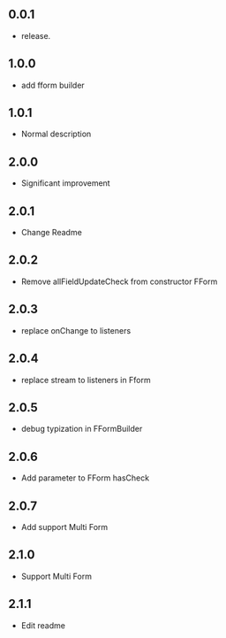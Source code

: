 ## 0.0.1

* release.

## 1.0.0

* add fform builder

## 1.0.1

* Normal description

## 2.0.0

* Significant improvement

## 2.0.1

* Change Readme

## 2.0.2

* Remove allFieldUpdateCheck from constructor FForm

## 2.0.3

* replace onChange to listeners

## 2.0.4

* replace stream to listeners in Fform

## 2.0.5

* debug typization in FFormBuilder

## 2.0.6

* Add parameter to FForm hasCheck

## 2.0.7

* Add support Multi Form

## 2.1.0

* Support Multi Form

## 2.1.1

* Edit readme